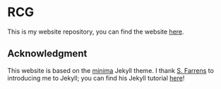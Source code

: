 # RCG

This is my website repository, you can find the website <a href="http://carloni-gertosio.com">here</a>.

## Acknowledgment

This website is based on the <a href="https://github.com/jekyll/minima">minima</a> Jekyll theme. I thank <a href="https://github.com/sfarrens/">S. Farrens</a> to introducing me to Jekyll; you can find his Jekyll tutorial <a href="https://github.com/sfarrens/jekyll_tutorial">here</a>!
